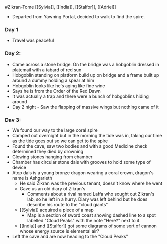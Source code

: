 #Zikran-Tome 
[[Sylvia]], [[India]], [[Stalfor]], [[Adriel]]

- Departed from Yawning Portal, decided to walk to find the spire.

### Day 1
- Travel was peaceful

### Day 2:
- Came across a stone bridge. On the bridge was a hobgoblin dressed in platemail with a tabard of red sun
- Hobgoblin standing on platform build up on bridge and a frame built up around a dummy holding a spear at him
- Hobgoblin looks like he's aging like fine wine
- Says he is from the Order of the Red Dawn
- It was actually a trap and there were a bunch of hobgoblins hiding around
- Day 2 night - Saw the flapping of massive wings but nothing came of it

### Day 3:
- We found our way to the large coral spire
- Camped out overnight but in the morning the tide was in, taking our time as the tide goes out so we can get to the spire
- Found the cave, saw two bodies and with a good Medicine check determined they died by drowning
- Glowing stones hanging from chamber
- Chamber has circular stone dais with grooves to hold some type of device
- Atop dais is a young bronze dragon wearing a coral crown, dragon's name is Ashgarleth
	- He said Zikran was the previous tenant, doesn't know where he went
	- Gave us an old diary of Zikran's
		 - Comments about a rival named Laffa who sought out Zikran's lab, so he left in a hurry. Diary was left behind but he does describe his route to the "cloud giants"
	- [[Sylvia]] acquired a piece of a map
		 - Map is a section of sword coast showing dashed line to a spot labelled "Cloud Peaks" with the note "Here?" next to it.
	- [[India]] and [[Stalfor]] got some diagrams of some sort of cannon whose energy source is elemental air?
- Left the cave and are now heading to the "Cloud Peaks"